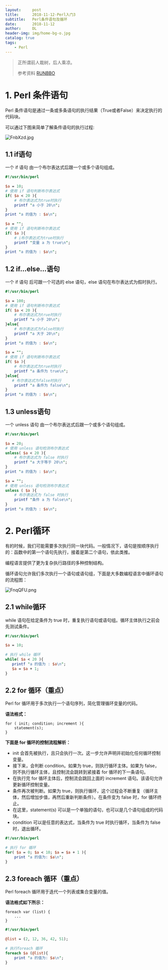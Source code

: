 ```yaml
---
layout:     post
title:      2018-11-12-Perl入门3
subtitle:   Perl条件语句及循环
date:       2018-11-12
author:     DL
header-img: img/home-bg-o.jpg
catalog: true
tags:
    - Perl
---
```


> 正所谓前人栽树，后人乘凉。
> 
> 参考资料
> [RUNBBO](http://www.runoob.com/)

# 1. Perl 条件语句
Perl 条件语句是通过一条或多条语句的执行结果（True或者False）来决定执行的代码块。

可以通过下图来简单了解条件语句的执行过程:

![FnbXzd.jpg](https://s1.ax1x.com/2018/12/01/FnbXzd.jpg)

## 1.1 if语句
一个 if 语句 由一个布尔表达式后跟一个或多个语句组成。
	
```Perl
#!/usr/bin/perl
 
$a = 10;
# 使用 if 语句判断布尔表达式
if( $a < 20 ){
    # 布尔表达式为true时执行
    printf "a 小于 20\n";
}
print "a 的值为 : $a\n";
 
$a = "";
# 使用 if 语句判断布尔表达式
if( $a ){
    # i布尔表达式为true时执行
    printf "变量 a 为 true\n";
}
print "a 的值为 : $a\n";
```

## 1.2 if...else...语句
一个 if 语句 后可跟一个可选的 else 语句，else 语句在布尔表达式为假时执行。

```Perl
#!/usr/bin/perl
 
$a = 100;
# 使用 if 语句判断布尔表达式
if( $a < 20 ){
    # 布尔表达式为true时执行
    printf "a 小于 20\n";
}else{ 
    # 布尔表达式为false时执行
    printf "a 大于 20\n";
}
print "a 的值为 : $a\n";
 
$a = "";
# 使用 if 语句判断布尔表达式
if( $a ){
    # 布尔表达式为true时执行
    printf "a 条件为 true\n";
}else{
   # 布尔表达式为false时执行
    printf "a 条件为 false\n";
}
print "a 的值为 : $a\n";
```

## 1.3 unless语句
一个 unless 语句 由一个布尔表达式后跟一个或多个语句组成。

```Perl
#!/usr/bin/perl
 
$a = 20;
# 使用 unless 语句检测布尔表达式
unless( $a < 20 ){
    # 布尔表达式为 false 时执行
    printf "a 大于等于 20\n";
}
print "a 的值为 : $a\n";
 
$a = "";
# 使用 unless 语句检测布尔表达式
unless ( $a ){
    # 布尔表达式为 false 时执行
    printf "条件 a 为 false\n";
}
print "a 的值为 : $a\n";
```

# 2. Perl循环
有的时候，我们可能需要多次执行同一块代码。一般情况下，语句是按顺序执行的：函数中的第一个语句先执行，接着是第二个语句，依此类推。

编程语言提供了更为复杂执行路径的多种控制结构。

循环语句允许我们多次执行一个语句或语句组，下面是大多数编程语言中循环语句的流程图：

![FnqQFU.png](https://s1.ax1x.com/2018/12/01/FnqQFU.png)

## 2.1 while循环
while 语句在给定条件为 true 时，重复执行语句或语句组。循环主体执行之前会先测试条件。

```Perl
#!/usr/bin/perl
 
$a = 10;
 
# 执行 while 循环
while( $a < 20 ){
   printf "a 的值为 : $a\n";
   $a = $a + 1;
}
```

## 2.2 for 循环（重点）
Perl for 循环用于多次执行一个语句序列，简化管理循环变量的代码。

**语法格式：**
	
	for ( init; condition; increment ){
		statement(s);
	}

**下面是 for 循环的控制流程解析：**

- init 会首先被执行，且只会执行一次。这一步允许声明并初始化任何循环控制变量。
- 接下来，会判断 condition。如果为 true，则执行循环主体。如果为 false，则不执行循环主体，且控制流会跳转到紧接着 for 循环的下一条语句。
- 在执行完 for 循环主体后，控制流会跳回上面的 increment 语句。该语句允许更新循环控制变量。
- 条件再次被判断。如果为 true，则执行循环，这个过程会不断重复（循环主体，然后增加步值，再然后重新判断条件）。在条件变为 false 时，for 循环终止。
- 在这里，statement(s) 可以是一个单独的语句，也可以是几个语句组成的代码块。
- condition 可以是任意的表达式，当条件为 true 时执行循环，当条件为 false 时，退出循环。

```Perl
#!/usr/bin/perl
 
# 执行 for 循环
for( $a = 0; $a < 10; $a = $a + 1 ){
    print "a 的值为: $a\n";
}
```
## 2.3 foreach 循环（重点）
Perl foreach 循环用于迭代一个列表或集合变量的值。

**语法格式如下所示：**

	foreach var (list) {
		...
	}

```Perl
#!/usr/bin/perl
 
@list = (2, 12, 36, 42, 51);
 
# 执行foreach 循环
foreach $a (@list){
    print "a 的值为: $a\n";
}
```
